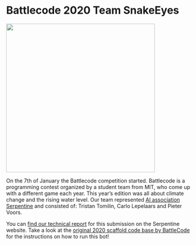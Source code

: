 # Battlecode 2020 Team SnakeEyes

<img src="https://serpentine.ai/wp-content/uploads/2019/02/Final-design-serpentine.png" width="400px">

On the 7th of January the Battlecode competition started. Battlecode is a programming contest organized by a student team from MIT, who come up with a different game each year. This year’s edition was all about climate change and the rising water level. Our team represented [AI association Serpentine](https://www.serpentineai.nl) and consisted of: Tristan Tomilin, Carlo Lepelaars and Pieter Voors.

You can [find our technical report](https://serpentineai.nl/wp-content/uploads/2020/03/whitepaper-snakeeyes.pdf) for this submission on the Serpentine website. Take a look at the [original 2020 scaffold code base by BattleCode](https://github.com/battlecode/battlecode20-scaffold) for the instructions on how to run this bot!

